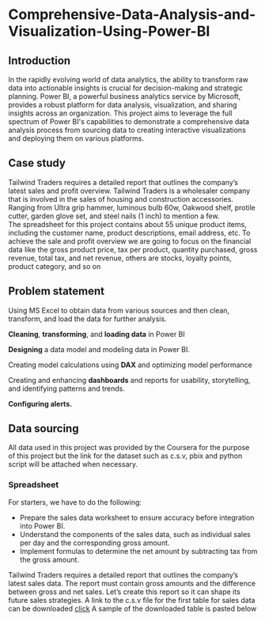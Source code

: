 # Comprehensive-Data-Analysis-and-Visualization-Using-Power-BI



## Introduction

In the rapidly evolving world of data analytics, the ability to transform raw data into actionable insights is crucial for decision-making and strategic planning. Power BI, a powerful business analytics service by Microsoft, provides a robust platform for data analysis, visualization, and sharing insights across an organization. This project aims to leverage the full spectrum of Power BI's capabilities to demonstrate a comprehensive data analysis process from sourcing data to creating interactive visualizations and deploying them on various platforms.

## Case study

Tailwind Traders requires a detailed report that outlines the company’s latest sales and profit overview. Tailwind Traders is a wholesaler company that is involved in the sales of housing and construction accessories. Ranging from Ultra grip hammer, luminous bulb 60w,        Oakwood shelf, protile cutter, garden glove set, and steel nails (1 inch) to mention a few.                    
The spreadsheet for this project contains about 55 unique product items, including the customer name, product descriptions, email address, etc. To achieve the sale and profit overview we are going to focus on the financial data like the gross product price, tax per product, quantity purchased, gross revenue, total tax, and net revenue, others are stocks, loyalty points, product category, and so on 

## Problem statement

Using MS Excel to obtain data from various sources and then clean, transform, and load the data for further analysis.

**Cleaning**, **transforming**, and **loading data** in Power BI

**Designing** a data model and modeling data in Power BI.

Creating model calculations using **DAX** and optimizing model performance

Creating and enhancing **dashboards** and reports for usability, storytelling, and identifying patterns and trends.

**Configuring alerts.**

## Data sourcing

All data used in this project was provided by the Coursera for the purpose of this project but the link for the dataset such as c.s.v, pbix and python script will be attached when necessary.

  ### Spreadsheet 

For starters, we have to do the following:
- Prepare the sales data worksheet to ensure accuracy before integration into Power BI.
- Understand the components of the sales data, such as individual sales per day and the corresponding gross amount.
- Implement formulas to determine the net amount by subtracting tax from the gross amount.

Tailwind Traders requires a detailed report that outlines the company’s latest sales data. The report must contain gross amounts and the difference between gross and net sales. Let’s create this report so it can shape its future sales strategies. 
A link to the c.s.v file for the first table for sales data can be downloaded [click](https://d3c33hcgiwev3.cloudfront.net/_2jXfvypQfuGZvUEtKJtXA_4f0aced6b1d94111a6eb81e85e3b00e1_Tailwind-Traders-Sales.xlsx?Expires=1716508800&Signature=B~uJ~d~tVewQqG~eKz7kBUM-RyK3~bWe0~wzhqcVsDbDlEqCMOhgs1EOEAMesHIH~asTPrnF2ZXy0JA7OIP0ry3wR5O~9Li~5FVsuumBMbW2oh5~wKfkqzlKeZ9H8vwE5qdoqIfZJi9HQ3OwYKcw2P0Dx-I5r9dABnqlU1nTnKM_&Key-Pair-Id=APKAJLTNE6QMUY6HBC5A)
A sample of the downloaded table is pasted below 




